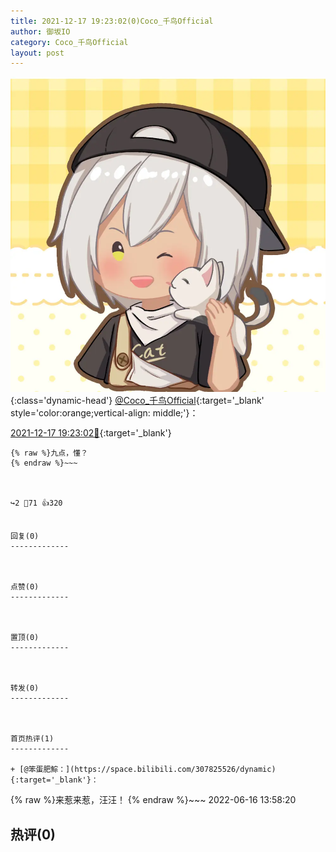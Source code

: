 ```yaml
---
title: 2021-12-17 19:23:02(0)Coco_千鸟Official
author: 御坂IO
category: Coco_千鸟Official
layout: post
---
```


![img](/images/85e485bc0dbd0cde4d15f24d7cffe9704618ad10.jpg){:class='dynamic-head'}
[@Coco_千鸟Official](https://space.bilibili.com/1891728206/dynamic){:target='_blank' style='color:orange;vertical-align: middle;'}：

[2021-12-17 19:23:02🔗](https://t.bilibili.com/605168545642871850){:target='_blank'}

~~~
{% raw %}九点，懂？
{% endraw %}~~~



↪️2 💬71 👍320


回复(0)
-------------



点赞(0)
-------------



置顶(0)
-------------



转发(0)
-------------



首页热评(1)
-------------

+ [@笨蛋肥鯮：](https://space.bilibili.com/307825526/dynamic){:target='_blank'}：
~~~
{% raw %}来惹来惹，汪汪！
{% endraw %}~~~
2022-06-16 13:58:20


热评(0)
-------------



